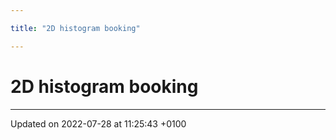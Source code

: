 ```yaml
---

title: "2D histogram booking"

---
```


# 2D histogram booking








-------------------------------

Updated on 2022-07-28 at 11:25:43 +0100